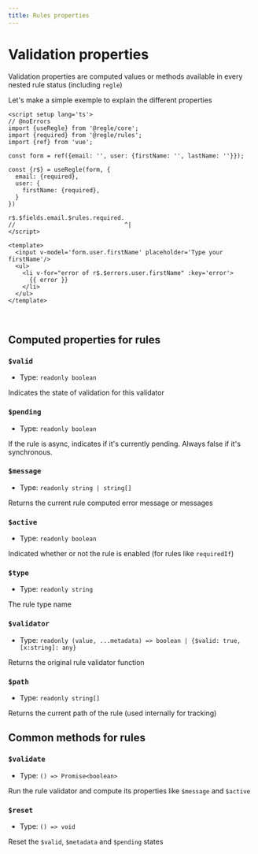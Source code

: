 ```yaml
---
title: Rules properties
---
```


# Validation properties

Validation properties are computed values or methods available in every nested rule status (including `regle`)


Let's make a simple exemple to explain the different properties

``` vue twoslash
<script setup lang='ts'>
// @noErrors
import {useRegle} from '@regle/core';
import {required} from '@regle/rules';
import {ref} from 'vue';

const form = ref({email: '', user: {firstName: '', lastName: ''}});

const {r$} = useRegle(form, {
  email: {required},
  user: {
    firstName: {required},
  }
})

r$.$fields.email.$rules.required.
//                               ^|
</script>

<template>
  <input v-model='form.user.firstName' placeholder='Type your firstName'/>
  <ul>
    <li v-for="error of r$.$errors.user.firstName" :key='error'>
      {{ error }}
    </li>
  </ul>
</template>
```
<br/>

## Computed properties for rules


### `$valid`
- Type: `readonly boolean`
  
Indicates the state of validation for this validator


### `$pending`
- Type: `readonly boolean`
  

If the rule is async, indicates if it's currently pending. Always false if it's synchronous.


### `$message`
- Type: `readonly string | string[]`

Returns the current rule computed error message or messages


### `$active`
- Type: `readonly boolean`
  
Indicated whether or not the rule is enabled (for rules like `requiredIf`)



### `$type`
- Type: `readonly string`

The rule type name

### `$validator`
- Type: `readonly (value, ...metadata) => boolean | {$valid: true, [x:string]: any}`

Returns the original rule validator function

### `$path`
- Type: `readonly string[]`

Returns the current path of the rule (used internally for tracking)

## Common methods for rules


### `$validate`
- Type: `() => Promise<boolean>`

Run the rule validator and compute its properties like `$message` and `$active`

### `$reset`
- Type: `() => void`

Reset the `$valid`, `$metadata` and `$pending` states
